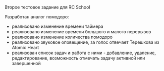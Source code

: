 Второе тестовое задание для RC School

Разработан аналог помодоро:
 - реализовано изменение времени таймера
 - реализовано изменение времени большого и малого перерывов
 - реализовано изменение количества помодоро
 - реализовано звуковое оповещение, за голос отвечает Терешкова из Atomic Heart
 - реализован список задач и работа с ними - добавление, удаление, редактирование, возможность отмечать задачу активной или завершенной
